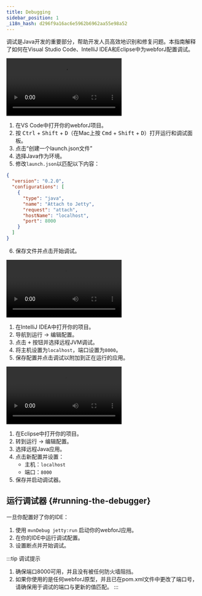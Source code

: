 ```yaml
---
title: Debugging
sidebar_position: 1
_i18n_hash: d296f9a16ac6e5962b6962aa55e98a52
---
```

调试是Java开发的重要部分，帮助开发人员高效地识别和修复问题。本指南解释了如何在Visual Studio Code、IntelliJ IDEA和Eclipse中为webforJ配置调试。

<Tabs>
<TabItem value="vscode" label="Visual Studio Code">

<div class="videos-container">
      <video controls>
        <source src="https://cdn.webforj.com/webforj-documentation/video/debug/vscode.mp4" type="video/mp4" />
      </video>
</div>

1. 在VS Code中打开你的webforJ项目。
2. 按 <kbd>Ctrl</kbd> + <kbd>Shift</kbd> + <kbd>D</kbd>（在Mac上按 <kbd>Cmd</kbd> + <kbd>Shift</kbd> + <kbd>D</kbd>）打开运行和调试面板。
3. 点击“创建一个launch.json文件”
4. 选择Java作为环境。
5. 修改`launch.json`以匹配以下内容：

```json title="launch.json"
{
  "version": "0.2.0",
  "configurations": [
    {
      "type": "java",
      "name": "Attach to Jetty",
      "request": "attach",
      "hostName": "localhost",
      "port": 8000
    }
  ]
}
```

6. 保存文件并点击开始调试。

</TabItem>
<TabItem value="intellij" label="IntelliJ IDEA">

<div class="videos-container">
      <video controls>
        <source src="https://cdn.webforj.com/webforj-documentation/video/debug/intellij.mp4" type="video/mp4" />
      </video>
</div>

1. 在IntelliJ IDEA中打开你的项目。
2. 导航到运行 → 编辑配置。
3. 点击 <kbd>+</kbd> 按钮并选择远程JVM调试。
4. 将主机设置为`localhost`，端口设置为`8000`。
5. 保存配置并点击调试以附加到正在运行的应用。

</TabItem>
<TabItem value="eclipse" label="Eclipse">

<div class="videos-container">
      <video controls>
        <source src="https://cdn.webforj.com/webforj-documentation/video/debug/eclipse.mp4" type="video/mp4" />
      </video>
</div>

1. 在Eclipse中打开你的项目。
2. 转到运行 → 编辑配置。
3. 选择远程Java应用。
4. 点击新配置并设置：
   - 主机：`localhost`
   - 端口：`8000`
5. 保存并启动调试器。

</TabItem>
</Tabs>

## 运行调试器 {#running-the-debugger}

一旦你配置好了你的IDE：

1. 使用 `mvnDebug jetty:run` 启动你的webforJ应用。
2. 在你的IDE中运行调试配置。
3. 设置断点并开始调试。

:::tip 调试提示
1. 确保端口8000可用，并且没有被任何防火墙阻挡。
2. 如果你使用的是任何webforJ原型，并且已在pom.xml文件中更改了端口号，请确保用于调试的端口与更新的值匹配。
:::
